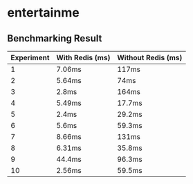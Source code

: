 # entertainme

## Benchmarking Result

| Experiment | With Redis (ms) | Without Redis (ms)|
| ------------- | ------------- |-------------|
| 1  | 7.06ms  | 117ms |
| 2  | 5.64ms  | 74ms |
| 3 | 2.8ms |164ms|
| 4 |5.49ms|17.7ms|
| 5 |2.4ms|29.2ms|
| 6 |5.6ms|59.3ms|
| 7 |8.66ms|131ms|
| 8 |6.31ms|35.8ms|
| 9 |44.4ms|96.3ms|
| 10 |2.56ms|59.5ms|